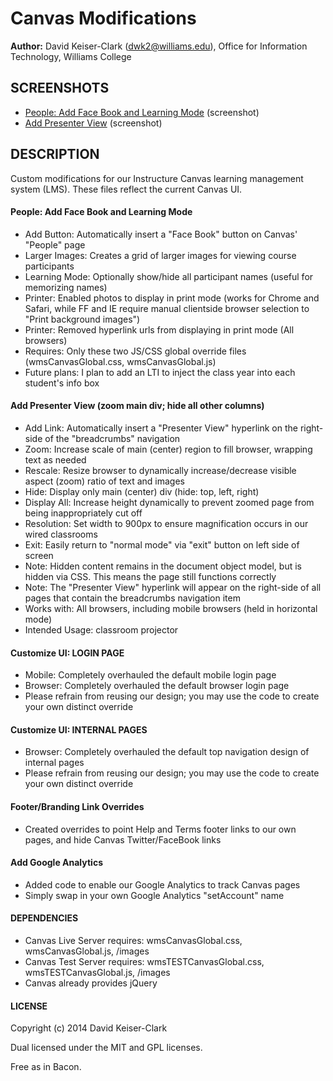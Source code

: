 # Canvas Modifications

**Author:** David Keiser-Clark (dwk2@williams.edu), Office for Information Technology, Williams College

## SCREENSHOTS

 - [People: Add Face Book and Learning Mode](http://www.screencast.com/t/KFZZo4VF2 "People: Add Face Book and Learning Mode") (screenshot)
 - [Add Presenter View](http://www.screencast.com/t/mclVJfL28 "Add Presenter View") (screenshot)

## DESCRIPTION
Custom modifications for our Instructure Canvas learning management system (LMS). These files reflect the current Canvas UI.

#### People: Add Face Book and Learning Mode
 - Add Button: Automatically insert a "Face Book" button on Canvas' "People" page
 - Larger Images: Creates a grid of larger images for viewing course participants
 - Learning Mode: Optionally show/hide all participant names (useful for memorizing names)
 - Printer: Enabled photos to display in print mode (works for Chrome and Safari, while FF and IE require manual clientside browser selection to "Print background images")
 - Printer: Removed hyperlink urls from displaying in print mode (All browsers)
 - Requires: Only these two JS/CSS global override files (wmsCanvasGlobal.css, wmsCanvasGlobal.js)
 - Future plans: I plan to add an LTI to inject the class year into each student's info box

#### Add Presenter View (zoom main div; hide all other columns)
 - Add Link: Automatically insert a "Presenter View" hyperlink on the right-side of the "breadcrumbs" navigation
 - Zoom: Increase scale of main (center) region to fill browser, wrapping text as needed
 - Rescale: Resize browser to dynamically increase/decrease visible aspect (zoom) ratio of text and images
 - Hide: Display only main (center) div (hide: top, left, right)
 - Display All: Increase height dynamically to prevent zoomed page from being inappropriately cut off
 - Resolution: Set width to 900px to ensure magnification occurs in our wired classrooms
 - Exit: Easily return to "normal mode" via "exit" button on left side of screen
 - Note: Hidden content remains in the document object model, but is hidden via CSS. This means the page still functions correctly
 - Note: The "Presenter View" hyperlink will appear on the right-side of all pages that contain the breadcrumbs navigation item
 - Works with: All browsers, including mobile browsers (held in horizontal mode)
 - Intended Usage: classroom projector

#### Customize UI: LOGIN PAGE

 - Mobile: Completely overhauled the default mobile login page
 - Browser: Completely overhauled the default browser login page
 - Please refrain from reusing our design; you may use the code to create your own distinct override

#### Customize UI: INTERNAL PAGES

 - Browser: Completely overhauled the default top navigation design of internal pages
 - Please refrain from reusing our design; you may use the code to create your own distinct override

#### Footer/Branding Link Overrides

 - Created overrides to point Help and Terms footer links to our own pages, and hide Canvas Twitter/FaceBook links

#### Add Google Analytics

 - Added code to enable our Google Analytics to track Canvas pages
 - Simply swap in your own Google Analytics "setAccount" name

#### DEPENDENCIES

 - Canvas Live Server requires: wmsCanvasGlobal.css, wmsCanvasGlobal.js, /images
 - Canvas Test Server requires: wmsTESTCanvasGlobal.css, wmsTESTCanvasGlobal.js, /images
 - Canvas already provides jQuery

#### LICENSE

Copyright (c) 2014 David Keiser-Clark

Dual licensed under the MIT and GPL licenses.

Free as in Bacon.
